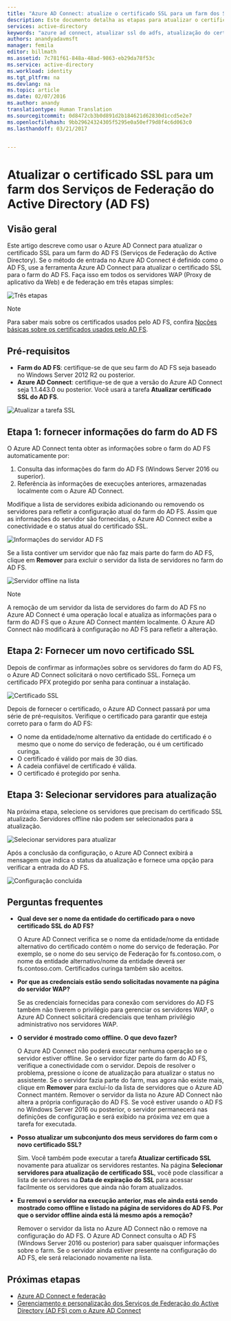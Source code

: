 ```yaml
---
title: "Azure AD Connect: atualize o certificado SSL para um farm dos Serviços de Federação do Active Directory (AD FS) | Microsoft Docs"
description: Este documento detalha as etapas para atualizar o certificado SSL de um farm do AD FS usando o Azure AD Connect.
services: active-directory
keywords: "azure ad connect, atualizar ssl do adfs, atualização do certificado do adfs, alterar certificado do adfs, novo certificado do adfs, certificado do adfs, atualizar certificado ssl do adfs, atualizar adfs do certificado ssl, configurar certificado ssl do adfs, adfs, ssl, certificado, certificado de comunicação do serviço adfs, atualizar federação, configurar federação, aad connect"
authors: anandyadavmsft
manager: femila
editor: billmath
ms.assetid: 7c781f61-848a-48ad-9863-eb29da78f53c
ms.service: active-directory
ms.workload: identity
ms.tgt_pltfrm: na
ms.devlang: na
ms.topic: article
ms.date: 02/07/2016
ms.author: anandy
translationtype: Human Translation
ms.sourcegitcommit: 0d8472cb3b0d891d2b184621d62830d1ccd5e2e7
ms.openlocfilehash: 9bb29624324305f5295e0a50ef79d8f4c6d063c0
ms.lasthandoff: 03/21/2017


---    
```


# <a name="update-the-ssl-certificate-for-an-active-directory-federation-services-ad-fs-farm"></a>Atualizar o certificado SSL para um farm dos Serviços de Federação do Active Directory (AD FS)

## <a name="overview"></a>Visão geral
Este artigo descreve como usar o Azure AD Connect para atualizar o certificado SSL para um farm do AD FS (Serviços de Federação do Active Directory). Se o método de entrada no Azure AD Connect é definido como o AD FS, use a ferramenta Azure AD Connect para atualizar o certificado SSL para o farm do AD FS. Faça isso em todos os servidores WAP (Proxy de aplicativo da Web) e de federação em três etapas simples:

![Três etapas](./media/active-directory-aadconnectfed-ssl-update/threesteps.png)


>[!NOTE]
>Para saber mais sobre os certificados usados pelo AD FS, confira [Noções básicas sobre os certificados usados pelo AD FS](https://technet.microsoft.com/library/cc730660.aspx).

## <a name="prerequisites"></a>Pré-requisitos

* **Farm do AD FS**: certifique-se de que seu farm do AD FS seja baseado no Windows Server 2012 R2 ou posterior.
* **Azure AD Connect**: certifique-se de que a versão do Azure AD Connect seja 1.1.443.0 ou posterior. Você usará a tarefa **Atualizar certificado SSL do AD FS**.

![Atualizar a tarefa SSL](./media/active-directory-aadconnectfed-ssl-update/updatessltask.png)

## <a name="step-1-provide-ad-fs-farm-information"></a>Etapa 1: fornecer informações do farm do AD FS

O Azure AD Connect tenta obter as informações sobre o farm do AD FS automaticamente por:
1. Consulta das informações do farm do AD FS (Windows Server 2016 ou superior).
2. Referência às informações de execuções anteriores, armazenadas localmente com o Azure AD Connect.

Modifique a lista de servidores exibida adicionando ou removendo os servidores para refletir a configuração atual do farm do AD FS. Assim que as informações do servidor são fornecidas, o Azure AD Connect exibe a conectividade e o status atual do certificado SSL.

![Informações do servidor AD FS](./media/active-directory-aadconnectfed-ssl-update/adfsserverinfo.png)

Se a lista contiver um servidor que não faz mais parte do farm do AD FS, clique em **Remover** para excluir o servidor da lista de servidores no farm do AD FS.

![Servidor offline na lista](./media/active-directory-aadconnectfed-ssl-update/offlineserverlist.png)

>[!NOTE]
> A remoção de um servidor da lista de servidores do farm do AD FS no Azure AD Connect é uma operação local e atualiza as informações para o farm do AD FS que o Azure AD Connect mantém localmente. O Azure AD Connect não modificará à configuração no AD FS para refletir a alteração.    

## <a name="step-2-provide-a-new-ssl-certificate"></a>Etapa 2: Fornecer um novo certificado SSL

Depois de confirmar as informações sobre os servidores do farm do AD FS, o Azure AD Connect solicitará o novo certificado SSL. Forneça um certificado PFX protegido por senha para continuar a instalação.

![Certificado SSL](./media/active-directory-aadconnectfed-ssl-update/certificate.png)

Depois de fornecer o certificado, o Azure AD Connect passará por uma série de pré-requisitos. Verifique o certificado para garantir que esteja correto para o farm do AD FS:

-    O nome da entidade/nome alternativo da entidade do certificado é o mesmo que o nome do serviço de federação, ou é um certificado curinga.
-    O certificado é válido por mais de 30 dias.
-    A cadeia confiável de certificado é válida.
-    O certificado é protegido por senha.

## <a name="step-3-select-servers-for-the-update"></a>Etapa 3: Selecionar servidores para atualização

Na próxima etapa, selecione os servidores que precisam do certificado SSL atualizado. Servidores offline não podem ser selecionados para a atualização.

![Selecionar servidores para atualizar](./media/active-directory-aadconnectfed-ssl-update/selectservers.png)

Após a conclusão da configuração, o Azure AD Connect exibirá a mensagem que indica o status da atualização e fornece uma opção para verificar a entrada do AD FS.

![Configuração concluída](./media/active-directory-aadconnectfed-ssl-update/configurecomplete.png)   

## <a name="faqs"></a>Perguntas frequentes

* **Qual deve ser o nome da entidade do certificado para o novo certificado SSL do AD FS?**

    O Azure AD Connect verifica se o nome da entidade/nome da entidade alternativo do certificado contém o nome do serviço de federação. Por exemplo, se o nome do seu serviço de Federação for fs.contoso.com, o nome da entidade alternativo/nome da entidade deverá ser fs.contoso.com.  Certificados curinga também são aceitos.

* **Por que as credenciais estão sendo solicitadas novamente na página do servidor WAP?**

    Se as credenciais fornecidas para conexão com servidores do AD FS também não tiverem o privilégio para gerenciar os servidores WAP, o Azure AD Connect solicitará credenciais que tenham privilégio administrativo nos servidores WAP.

* **O servidor é mostrado como offline. O que devo fazer?**

    O Azure AD Connect não poderá executar nenhuma operação se o servidor estiver offline. Se o servidor fizer parte do farm do AD FS, verifique a conectividade com o servidor. Depois de resolver o problema, pressione o ícone de atualização para atualizar o status no assistente. Se o servidor fazia parte do farm, mas agora não existe mais, clique em **Remover** para excluí-lo da lista de servidores que o Azure AD Connect mantém. Remover o servidor da lista no Azure AD Connect não altera a própria configuração do AD FS. Se você estiver usando o AD FS no Windows Server 2016 ou posterior, o servidor permanecerá nas definições de configuração e será exibido na próxima vez em que a tarefa for executada.

* **Posso atualizar um subconjunto dos meus servidores do farm com o novo certificado SSL?**

    Sim. Você também pode executar a tarefa **Atualizar certificado SSL** novamente para atualizar os servidores restantes. Na página **Selecionar servidores para atualização de certificado SSL**, você pode classificar a lista de servidores na **Data de expiração do SSL** para acessar facilmente os servidores que ainda não foram atualizados.

* **Eu removi o servidor na execução anterior, mas ele ainda está sendo mostrado como offline e listado na página de servidores do AD FS. Por que o servidor offline ainda está lá mesmo após a remoção?**

    Remover o servidor da lista no Azure AD Connect não o remove na configuração do AD FS. O Azure AD Connect consulta o AD FS (Windows Server 2016 ou posterior) para saber quaisquer informações sobre o farm. Se o servidor ainda estiver presente na configuração do AD FS, ele será relacionado novamente na lista.  

## <a name="next-steps"></a>Próximas etapas

- [Azure AD Connect e federação](active-directory-aadconnectfed-whatis.md)
- [Gerenciamento e personalização dos Serviços de Federação do Active Directory (AD FS) com o Azure AD Connect](active-directory-aadconnect-federation-management.md)

